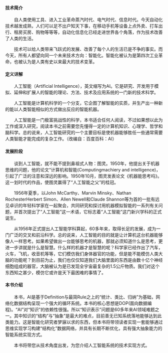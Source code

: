 #### 技术简介

　　自人类使用工具、进入工业革命蒸汽时代、电气时代、信息时代。今天自动化技术越发成熟，人们可以足不出户知天下事，在移动手机等设备上点外卖、打车出行、租房买房、购物等等等，自动化信息化已经走进世界各个角落，作为技术改善了人类的生活。

　　技术可以给人类带来飞跃式的发展、改善了每个人的生活已是不争的事实。而今天，所有人都望向同一个未来技术方向：智能化。智能化被认为是第四次工业革命，也被认为是人类有史以来最大的技术变革。

#### 定义详解

　　人工智能（Artificial Intelligence），英文缩写为AI。它是研究、开发用于模拟、延伸和扩展人的智能的理论、方法、技术及应用系统的一门新的技术科学。

　　人工智能是计算机科学的一个分支，它企图了解智能的实质，并生产出一种新的能以人类智能相似的方式做出反应的智能机器。

　　人工智能是一门极富挑战性的科学，本书适合任何人阅读，不过如果想以此为工作或深入研究，阅读本书之前需要您先懂得一定的计算机知识、心理学、哲学和脑科学。总的说来，人工智能研究的一个主要目标是使机器能够胜任一些通常需要人类智能才能完成的复杂工作。（改编自：百度百科：AI）


#### 发展阶段

　　谈到人工智能，就不能不提到鼻祖式人物：图灵。1950年，他提出关于机器思维的问题，他的论文“计算机和智能(Computingmachiery and intelligence)，引起了广泛的注意和深远的影响。1950年10月，图灵发表论文《机器能思考吗》。这一划时代的作品，使图灵赢得了“人工智能之父”的桂冠。

　　1956年夏季，以John McCarthy、Marvin Minsky、Nathan RochesterHerbert Simon、Allen Newell和Claude Shannon等为首的一批有远见卓识的年轻科学家在一起聚会，共同研究和探讨用机器模拟智能的一系列有关问题，并首次提出了“人工智能”这一术语，它标志着“人工智能”这门新兴学科的正式诞生。

　　从1956年正式提出人工智能学科算起，60多年来，取得长足的发展，成为一门广泛的交叉和前沿科学。总的说来，人工智能的目的就是让计算机这台机器能够像人一样思考。如果希望做出一台能够思考的机器，那就必须知道什么是思考，更进一步讲就是什么是智慧。什么样的机器才是智慧的呢？科学家已经作出了汽车，火车，飞机，收音机等等，它们模仿我们身体器官的功能，但是能不能模仿人类大脑的功能呢？到目前为止，我们也仅仅知道我们大脑里面的东西是由数十亿个神经细胞组成的器官，大脑被认为是已发现全宇宙最复杂的1.5公斤物质。我们对这个东西知之甚少，模仿它或许是天下最困难的事情了。

#### 本书介绍

　　本书，AI是基于Definition与最简Rule之上的“统计、类比、归纳”为基础，网络化数据结构呈现一个强大的循环系统。本书的核心思想是DOP(面向数据编程)。“AI”对“知识”的依赖性很强。所以“知识表示”问题是60多年来AI领域难题之一。其中知识的“结构”与“抽象”是最大的难点，目前善无已知系统落地能够达到此类能力。这是智能化研究者梦寐以求的东西，但本书将带领读者实现一套能够通过思维实现学习构建“结构化”数据网络，并具有长期不断优化，具有强大抽象能力的智能系统实现方式。

　　本书将带您从技术角度出发，为您介绍人工智能系统的技术实现方式。
